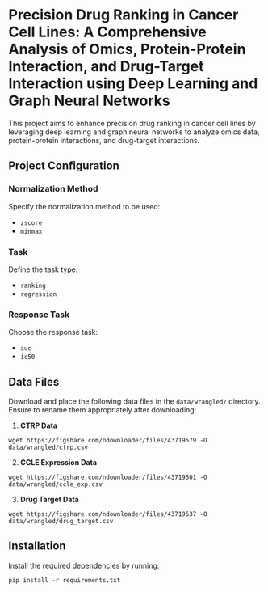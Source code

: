 # Precision Drug Ranking in Cancer Cell Lines: A Comprehensive Analysis of Omics, Protein-Protein Interaction, and Drug-Target Interaction using Deep Learning and Graph Neural Networks

This project aims to enhance precision drug ranking in cancer cell lines by leveraging deep learning and graph neural networks to analyze omics data, protein-protein interactions, and drug-target interactions.

## Project Configuration

### Normalization Method
Specify the normalization method to be used:
- `zscore`
- `minmax`

### Task
Define the task type:
- `ranking`
- `regression`

### Response Task
Choose the response task:
- `auc`
- `ic50`

## Data Files

Download and place the following data files in the `data/wrangled/` directory. Ensure to rename them appropriately after downloading:

1. **CTRP Data**

```shell
wget https://figshare.com/ndownloader/files/43719579 -O data/wrangled/ctrp.csv
```

2. **CCLE Expression Data**

```shell
wget https://figshare.com/ndownloader/files/43719501 -O data/wrangled/ccle_exp.csv
```

3. **Drug Target Data**
```shell
wget https://figshare.com/ndownloader/files/43719537 -O data/wrangled/drug_target.csv
```

## Installation

Install the required dependencies by running:
```shell
pip install -r requirements.txt
```
